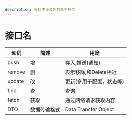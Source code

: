 ```yaml
---
description: 接口中涉及到的命名规范
---
```


# 接口名

| 动词     | 简述     | 用途                   |
| ------ | ------ | -------------------- |
| push   | 增      | 存入,推送(通知)            |
| remove | 删      | 表示移除,和Delete相近       |
| update | 改      | 更新(多用于配置，状态等)        |
| find   | 查      | 查询                   |
| fetch  | 获取     | 通过网络请求获取内容           |
| DTO    | 数据传输格式 | Data Transfer Object |
